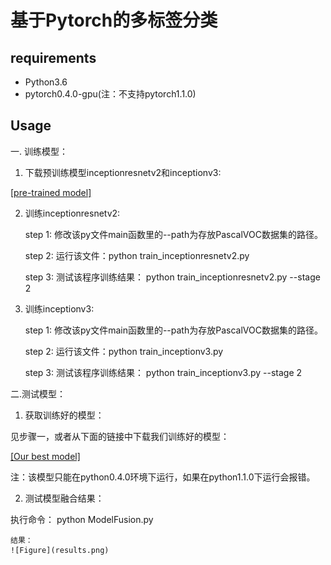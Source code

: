 # 基于Pytorch的多标签分类


## requirements
* Python3.6
* pytorch0.4.0-gpu(注：不支持pytorch1.1.0)

## Usage

一. 训练模型：
1. 下载预训练模型inceptionresnetv2和inceptionv3:

[[pre-trained model]](https://cloud.tsinghua.edu.cn/smart-link/b64c94ee-3515-40a1-9612-af66e7a62cab/)

2. 训练inceptionresnetv2:

    step 1: 修改该py文件main函数里的--path为存放PascalVOC数据集的路径。

    step 2: 运行该文件：python train_inceptionresnetv2.py

    step 3: 测试该程序训练结果： python train_inceptionresnetv2.py --stage 2


3. 训练inceptionv3:

    step 1: 修改该py文件main函数里的--path为存放PascalVOC数据集的路径。

    step 2: 运行该文件：python train_inceptionv3.py

    step 3: 测试该程序训练结果： python train_inceptionv3.py --stage 2


二.测试模型：
1. 获取训练好的模型：

见步骤一，或者从下面的链接中下载我们训练好的模型：

[[Our best model]](https://cloud.tsinghua.edu.cn/smart-link/b64c94ee-3515-40a1-9612-af66e7a62cab/)

注：该模型只能在python0.4.0环境下运行，如果在python1.1.0下运行会报错。

2. 测试模型融合结果：

执行命令： python ModelFusion.py
    

    结果：
    ![Figure](results.png)
